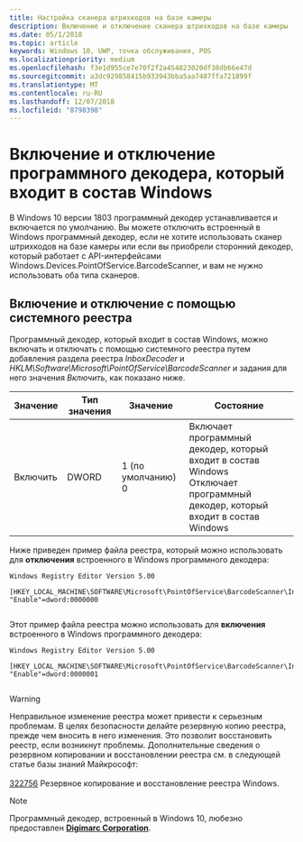 ```yaml
---
title: Настройка сканера штрихкодов на базе камеры
description: Включение и отключение сканера штрихкодов на базе камеры
ms.date: 05/1/2018
ms.topic: article
keywords: Windows 10, UWP, точка обслуживания, POS
ms.localizationpriority: medium
ms.openlocfilehash: f3e1d955ce7e70f2f2a454823020df38db66e47d
ms.sourcegitcommit: a3dc929858415b933943bba5aa7487ffa721899f
ms.translationtype: MT
ms.contentlocale: ru-RU
ms.lasthandoff: 12/07/2018
ms.locfileid: "8798398"
---
```

# <a name="enable-or-disable-the-software-decoder-that-ships-with-windows"></a>Включение и отключение программного декодера, который входит в состав Windows
В Windows 10 версии 1803 программный декодер устанавливается и включается по умолчанию.  Вы можете отключить встроенный в Windows программный декодер, если не хотите использовать сканер штрихкодов на базе камеры или если вы приобрели сторонний декодер, который работает с API-интерфейсами Windows.Devices.PointOfService.BarcodeScanner, и вам не нужно использовать оба типа сканеров.

## <a name="enable-or-disable-using-the-system-registry"></a>Включение и отключение с помощью системного реестра
Программный декодер, который входит в состав Windows, можно включать и отключать с помощью системного реестра путем добавления раздела реестра *InboxDecoder* и *HKLM\Software\Microsoft\PointOfService\BarcodeScanner* и задания для него значения *Включить*, как показано ниже.

| Значение  | Тип значения | Значение | Состояние |
| ----------- | --------- | -------|--------|
| Включить      | DWORD     | 1 (по умолчанию)<br/>0 |  Включает программный декодер, который входит в состав Windows <br/> Отключает программный декодер, который входит в состав Windows |


Ниже приведен пример файла реестра, который можно использовать для **отключения** встроенного в Windows программного декодера:

```
Windows Registry Editor Version 5.00

[HKEY_LOCAL_MACHINE\SOFTWARE\Microsoft\PointOfService\BarcodeScanner\InboxDecoder]
"Enable"=dword:0000000


```  
    
Этот пример файла реестра можно использовать для **включения** встроенного в Windows программного декодера:

```
Windows Registry Editor Version 5.00

[HKEY_LOCAL_MACHINE\SOFTWARE\Microsoft\PointOfService\BarcodeScanner\InboxDecoder]
"Enable"=dword:0000001


```  

> [!Warning] 
> Неправильное изменение реестра может привести к серьезным проблемам.  В целях безопасности делайте резервную копию реестра, прежде чем вносить в него изменения.  Это позволит восстановить реестр, если возникнут проблемы.  Дополнительные сведения о резервном копировании и восстановлении реестра см. в следующей статье базы знаний Майкрософт: <br/><br/> [322756](http://support.microsoft.com/kb/322756) Резервное копирование и восстановление реестра Windows.

> [!NOTE]
> Программный декодер, встроенный в Windows 10, любезно предоставлен [**Digimarc Corporation**](https://www.digimarc.com/).
